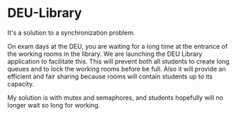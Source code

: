 # DEU-Library
It's a solution to a synchronization problem.

On exam days at the DEU, you are waiting for a long time at the entrance of the working rooms in the library. We are launching the DEU Library application to facilitate this. This will prevent both all students to create long queues and to lock the working rooms before be full. Also it will provide an efficient and fair sharing because rooms will contain students up to its capacity.

My solution is with mutex and semaphores, and students hopefully will no longer wait so long for working.
